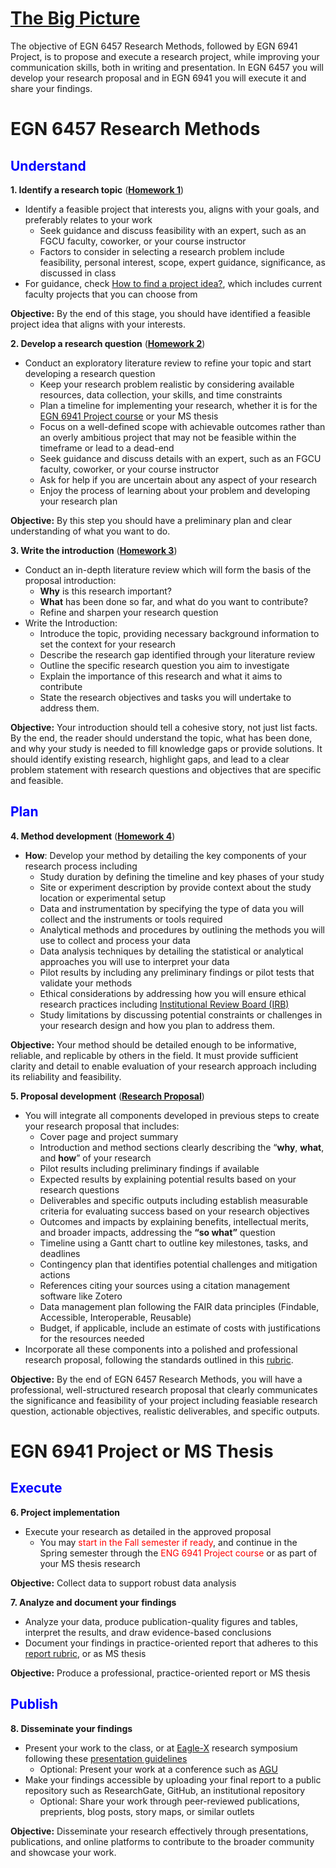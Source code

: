 # [The Big Picture](https://aselshall.github.io/rm/hw/big-picture)

The objective of EGN 6457 Research Methods, followed by EGN 6941 Project, is to propose and execute a research project, while improving your communication skills, both in writing and presentation. In EGN 6457 you will develop your research proposal and in EGN 6941 you will execute it and share your findings.

# EGN 6457 Research Methods
<h2 style="color:blue">Understand</h2>

**1. Identify a research topic** (<span style="color:red">**[Homework 1](https://aselshall.github.io/rm/hw/hw1)**</span>)
   - Identify a feasible project that interests you, aligns with your goals, and preferably relates to your work
      - Seek guidance and discuss feasibility with an expert, such as an FGCU faculty, coworker, or your course instructor
      - Factors to consider in selecting a research problem include feasibility, personal interest, scope, expert guidance, significance, as discussed in class
   - For guidance, check [How to find a project idea?](https://aselshall.github.io/rm/hw/topics), which includes current faculty projects that you can choose from

   **Objective:** By the end of this stage, you should have identified a feasible project idea that aligns with your interests.

**2. Develop a research question** (<span style="color:red">**[Homework 2](https://aselshall.github.io/rm/hw/hw2)**</span>)
   - Conduct an exploratory literature review to refine your topic and start developing a research question
      - Keep your research problem realistic by considering available resources, data collection, your skills, and time constraints
      - Plan a timeline for implementing your research, whether it is for the [EGN 6941 Project course](https://aselshall.github.io/pr) or your MS thesis
      - Focus on a well-defined scope with achievable outcomes rather than an overly ambitious project that may not be feasible within the timeframe or lead to a dead-end
      - Seek guidance and discuss details with an expert, such as an FGCU faculty, coworker, or your course instructor
      - Ask for help if you are uncertain about any aspect of your research
      - Enjoy the process of learning about your problem and developing your research plan
   
   **Objective:** By this step you should have a preliminary plan and clear understanding of what you want to do.

**3. Write the introduction** (<span style="color:red">**[Homework 3](https://aselshall.github.io/rm/hw/hw3)**</span>)
   - Conduct an in-depth literature review which will form the basis of the proposal introduction:
     - **Why** is this research important?
     - **What** has been done so far, and what do you want to contribute?
     - Refine and sharpen your research question
   - Write the Introduction:
      - Introduce the topic, providing necessary background information to set the context for your research
      - Describe the research gap identified through your literature review
      - Outline the specific research question you aim to investigate
      - Explain the importance of this research and what it aims to contribute
      - State the research objectives and tasks you will undertake to address them.

   **Objective:** Your introduction should tell a cohesive story, not just list facts. By the end, the reader should understand the topic, what has been done, and why your study is needed to fill knowledge gaps or provide solutions. It should identify existing research, highlight gaps, and lead to a clear problem statement with research questions and objectives that are specific and feasible. 

<h2 style="color:blue">Plan</h2>

**4. Method development** (<span style="color:red">**[Homework 4](https://aselshall.github.io/rm/hw/hw4)**</span>)
   - **How**: Develop your method by detailing the key components of your research process including
      - Study duration by defining the timeline and key phases of your study
      - Site or experiment description by provide context about the study location or experimental setup
      - Data and instrumentation by specifying the type of data you will collect and the instruments or tools required
      - Analytical methods and procedures by outlining the methods you will use to collect and process your data
      - Data analysis techniques by detailing the statistical or analytical approaches you will use to interpret your data
      - Pilot results by including any preliminary findings or pilot tests that validate your methods
      - Ethical considerations by addressing how you will ensure ethical research practices including [Institutional Review Board (IRB)](https://www.fgcu.edu/academics/research/IRB)
      - Study limitations by discussing potential constraints or challenges in your research design and how you plan to address them.

  **Objective:** Your method should be detailed enough to be informative, reliable, and replicable by others in the field. It must provide sufficient clarity and detail to enable evaluation of your research approach including its reliability and feasibility.

**5. Proposal development** (<span style="color:red">**[Research Proposal](https://aselshall.github.io/rm/hw/proposal-hw)**</span>)
   - You will integrate all components developed in previous steps to create your research proposal that includes:
      - Cover page and project summary
      - Introduction and method sections clearly describing the “**why**, **what**, and **how**” of your research
      - Pilot results including preliminary findings if available
      - Expected results by explaining potential results based on your research questions
      - Deliverables and specific outputs including establish measurable criteria for evaluating success based on your research objectives
      - Outcomes and impacts by explaining benefits, intellectual merits, and broader impacts, addressing the **“so what”** question
      - Timeline using a Gantt chart to outline key milestones, tasks, and deadlines
      - Contingency plan that identifies potential challenges and mitigation actions
      - References citing your sources using a citation management software like Zotero
      - Data management plan following the FAIR data principles (Findable, Accessible, Interoperable, Reusable)
      - Budget, if applicable, include an estimate of costs with justifications for the resources needed
   - Incorporate all these components into a polished and professional research proposal, following the standards outlined in this [rubric](https://aselshall.github.io/rm/hw/proposal-rubric).  

 **Objective:** By the end of EGN 6457 Research Methods, you will have a professional, well-structured research proposal that clearly communicates the significance and feasibility of your project including feasiable research question, actionable objectives, realistic deliverables, and specific outputs.

# EGN 6941 Project or MS Thesis

<h2 style="color:blue">Execute</h2>

**6. Project implementation**
   - Execute your research as detailed in the approved proposal
      - You may <span style="color:red">start in the Fall semester if ready</span>, and continue in the Spring semester through the <span style="color:red">ENG 6941 Project course</span> or as part of your MS thesis research

 **Objective:** Collect data to support robust data analysis

**7. Analyze and document your findings**
   - Analyze your data, produce publication-quality figures and tables, interpret the results, and draw evidence-based conclusions
   - Document your findings in practice-oriented report that adheres to this [report rubric](https://aselshall.github.io/pr/hw/rubric), or as MS thesis

   **Objective:** Produce a professional, practice-oriented report or MS thesis

<h2 style="color:blue">Publish</h2>

**8. Disseminate your findings**
   - Present your work to the class, or at [Eagle-X](https://www.fgcu.edu/eaglex/) research symposium following these [presentation guidelines](https://aselshall.github.io/pr/hw/presentation)
      - Optional: Present your work at a conference such as [AGU](https://www.agu.org/annual-meeting)
   - Make your findings accessible by uploading your final report to a public repository such as ResearchGate, GitHub, an institutional repository
      - Optional: Share your work through peer-reviewed publications, preprients, blog posts, story maps, or similar outlets

   **Objective:** Disseminate your research effectively through presentations, publications, and online platforms to contribute to the broader community and showcase your work.
